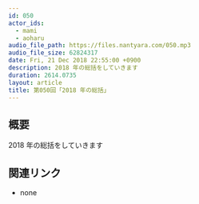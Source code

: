 ```yaml
---
id: 050
actor_ids:
  - mami
  - aoharu
audio_file_path: https://files.nantyara.com/050.mp3
audio_file_size: 62824317
date: Fri, 21 Dec 2018 22:55:00 +0900
description: 2018 年の総括をしていきます
duration: 2614.0735
layout: article
title: 第050回「2018 年の総括」
---
```

## 概要

2018 年の総括をしていきます

## 関連リンク

* none
